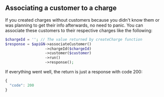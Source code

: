 ## Associating a customer to a charge ##

If you created charges without customers because you didn't know them or was planning to get their info afterwards, no need to panic. You can associate these customers to their respective charges like the following:

```php
$chargeId = ''; // The value returned by createCharge function
$response = $apiGN->associateCustomer()
                  ->chargeId($chargeId)
                  ->customer($customer)
                  ->run()
                  ->response();
```
If everything went well, the return is just a response with code 200:

```js
{
  "code": 200
}
```
